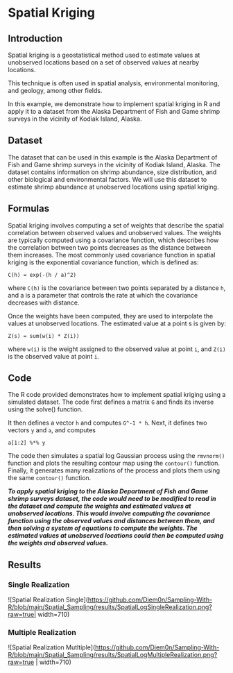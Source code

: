 # Spatial Kriging

## Introduction
Spatial kriging is a geostatistical method used to estimate values at unobserved locations based on a set of observed values at nearby locations.

This technique is often used in spatial analysis, environmental monitoring, and geology, among other fields. 

In this example, we demonstrate how to implement spatial kriging in R and apply it to a dataset from the Alaska Department of Fish and Game shrimp surveys in the vicinity of Kodiak Island, Alaska.

## Dataset
The dataset that can be used in this example is the Alaska Department of Fish and Game shrimp surveys in the vicinity of Kodiak Island, Alaska. The dataset contains information on shrimp abundance, size distribution, and other biological and environmental factors. We will use this dataset to estimate shrimp abundance at unobserved locations using spatial kriging.

## Formulas

Spatial kriging involves computing a set of weights that describe the spatial correlation between observed values and unobserved values. The weights are typically computed using a covariance function, which describes how the correlation between two points decreases as the distance between them increases. The most commonly used covariance function in spatial kriging is the exponential covariance function, which is defined as:

```shell
C(h) = exp(-(h / a)^2)
```
where ```C(h)``` is the covariance between two points separated by a distance ```h```, and a is a parameter that controls the rate at which the covariance decreases with distance.

Once the weights have been computed, they are used to interpolate the values at unobserved locations. The estimated value at a point s is given by:

```shell
Z(s) = sum(w(i) * Z(i))
```

where ```w(i)``` is the weight assigned to the observed value at point ```i```, and ```Z(i)``` is the observed value at point ```i```.

## Code
The R code provided demonstrates how to implement spatial kriging using a simulated dataset. 
The code first defines a matrix ```G``` and finds its inverse using the solve() function.

It then defines a vector ```h``` and computes
```G^-1 * h```. Next, it defines two vectors ```y``` and ```a```, and computes 
```shell
a[1:2] %*% y
```

The code then simulates a spatial log Gaussian process using the 
```rmvnorm()``` function and plots the resulting contour map using the ```contour()``` function. Finally, it generates many realizations of the process and plots them using the same ```contour()``` function.

***To apply spatial kriging to the Alaska Department of Fish and Game shrimp surveys dataset, the code would need to be modified to read in the dataset and compute the weights and estimated values at unobserved locations. This would involve computing the covariance function using the observed values and distances between them, and then solving a system of equations to compute the weights. The estimated values at unobserved locations could then be computed using the weights and observed values.***

## Results

### Single Realization

![Spatial Realization Single](https://github.com/Diem0n/Sampling-With-R/blob/main/Spatial_Sampling/results/SpatialLogSingleRealization.png?raw=true| width=710)


### Multiple Realization

![Spatial Realization Mutltiple](https://github.com/Diem0n/Sampling-With-R/blob/main/Spatial_Sampling/results/SpatialLogMultipleRealization.png?raw=true | width=710)



